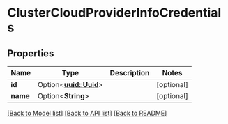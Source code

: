 # ClusterCloudProviderInfoCredentials

## Properties

Name | Type | Description | Notes
------------ | ------------- | ------------- | -------------
**id** | Option<[**uuid::Uuid**](uuid::Uuid.md)> |  | [optional]
**name** | Option<**String**> |  | [optional]

[[Back to Model list]](../README.md#documentation-for-models) [[Back to API list]](../README.md#documentation-for-api-endpoints) [[Back to README]](../README.md)


